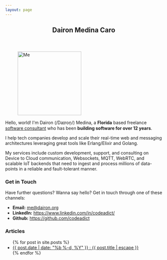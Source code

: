 ```yaml
---
layout: page
---
```


<header>
  <h2>Dairon Medina Caro</h2>
</header>
<p>
<div class="photo"><figure><img src="{{ site.url }}/imgs/photo.png" alt="Me" sizes="(max-width: 204px) 100vw, 204px" width="204" height="204"></figure></div>
Hello, world! I'm Dairon (/Daɪron̩/) Medina, a <b>Florida</b> based freelance <a href="https://www.redclawtech.com">software consultant</a> who has been <b>building software for over 12 years</b>. 
</p>
<p>
I help tech companies develop and scale their real-time web and messaging architectures leveraging great tools like Erlang/Elixir and Golang. 
</p>
<p>
My services include custom development, support, and consulting on Device to Cloud communication, Websockets, MQTT, WebRTC, and scalable IoT backends that need to ingest and process millions of data-points in a reliable and fault-tolerant manner.
</p>
<h3 id="contact-info">Get in Touch</h3>
Have further questions? Wanna say hello? Get in touch through one of these channels:
<ul class="contact">
<li><strong>Email:</strong> <a href="mailto:me@dairon.org">me@dairon.org</a></li>
<li><strong>LinkedIn:</strong> <a href="https://www.linkedin.com/in/codeadict/">https://www.linkedin.com/in/codeadict/</a></li>
<li><strong>Github:</strong> <a href="https://github.com/codeadict">https://github.com/codeadict</a></li>
</ul>
<h3 id="articles">Articles</h3>
<ul>
{% for post in site.posts %}
<li>
<a class="text-gray-dark" href="{{ post.url | relative_url }}">
{{ post.date | date: "%b %-d, %Y" }} : {{ post.title | escape }}
</a>
</li>
{% endfor %}
</ul>